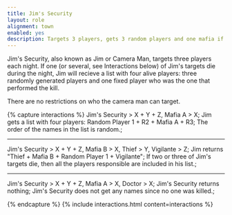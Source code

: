 ```yaml
---
title: Jim's Security
layout: role
alignment: town
enabled: yes
description: Targets 3 players, gets 3 random players and one mafia if one of the targets die
---
```


Jim's Security, also known as Jim or Camera Man, targets three players each night. If one (or several, see Interactions below) of Jim's targets die during the night, Jim will recieve a list with four alive players: three randomly generated players and one fixed player who was the one that performed the kill. 

There are no restrictions on who the camera man can target.

{% capture interactions %}
Jim's Security > X + Y + Z, Mafia A > X;
Jim gets a list with four players: Random Player 1 + R2 + Mafia A + R3;
The order of the names in the list is random.;

---
Jim's Security > X + Y + Z, Mafia B > X, Thief > Y, Vigilante > Z;
Jim returns "Thief + Mafia B + Random Player 1 + Vigilante";
If two or three of Jim's targets die, then all the players responsible are included in his list.;

---
Jim's Security > X + Y + Z, Mafia A > X, Doctor > X;
Jim's Security returns nothing;
Jim's Security does not get any names since no one was killed.;

{% endcapture %}
{% include interactions.html content=interactions %}
